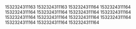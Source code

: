 1532324311163
1532324311163
1532324311164
1532324311164
1532324311164
1532324311164
1532324311164
1532324311164
1532324311164
1532324311164
1532324311164
1532324311164
1532324311164
1532324311164
1532324311164